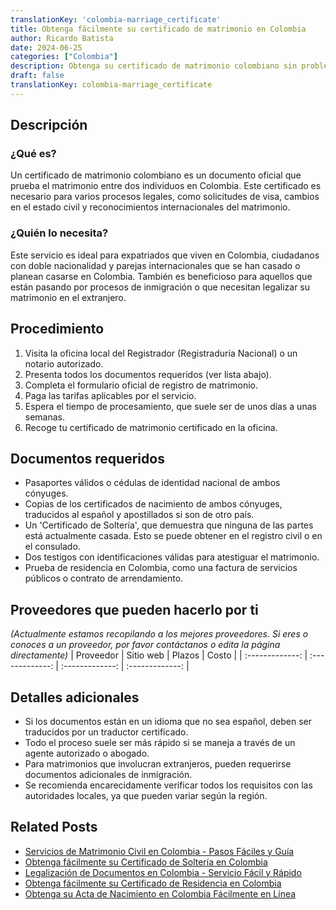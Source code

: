 ```yaml
---
translationKey: 'colombia-marriage_certificate'
title: Obtenga fácilmente su certificado de matrimonio en Colombia
author: Ricardo Batista
date: 2024-06-25
categories: ["Colombia"]
description: Obtenga su certificado de matrimonio colombiano sin problemas. Ideal para expatriados, ciudadanos duales y parejas que se casan internacionalmente.
draft: false
translationKey: colombia-marriage_certificate
---
```


## Descripción
### ¿Qué es?
Un certificado de matrimonio colombiano es un documento oficial que prueba el matrimonio entre dos individuos en Colombia. Este certificado es necesario para varios procesos legales, como solicitudes de visa, cambios en el estado civil y reconocimientos internacionales del matrimonio.

### ¿Quién lo necesita?
Este servicio es ideal para expatriados que viven en Colombia, ciudadanos con doble nacionalidad y parejas internacionales que se han casado o planean casarse en Colombia. También es beneficioso para aquellos que están pasando por procesos de inmigración o que necesitan legalizar su matrimonio en el extranjero.

## Procedimiento

1. Visita la oficina local del Registrador (Registraduría Nacional) o un notario autorizado.
2. Presenta todos los documentos requeridos (ver lista abajo).
3. Completa el formulario oficial de registro de matrimonio.
4. Paga las tarifas aplicables por el servicio.
5. Espera el tiempo de procesamiento, que suele ser de unos días a unas semanas.
6. Recoge tu certificado de matrimonio certificado en la oficina.

## Documentos requeridos

- Pasaportes válidos o cédulas de identidad nacional de ambos cónyuges.
- Copias de los certificados de nacimiento de ambos cónyuges, traducidos al español y apostillados si son de otro país.
- Un 'Certificado de Soltería', que demuestra que ninguna de las partes está actualmente casada. Esto se puede obtener en el registro civil o en el consulado.
- Dos testigos con identificaciones válidas para atestiguar el matrimonio.
- Prueba de residencia en Colombia, como una factura de servicios públicos o contrato de arrendamiento.

## Proveedores que pueden hacerlo por ti
_(Actualmente estamos recopilando a los mejores proveedores. Si eres o conoces a un proveedor, por favor contáctanos o edita la página directamente)_
| Proveedor     |     Sitio web     |     Plazos    |       Costo      |
| :-------------: | :-------------: |  :-------------: | :-------------: |

## Detalles adicionales

- Si los documentos están en un idioma que no sea español, deben ser traducidos por un traductor certificado.
- Todo el proceso suele ser más rápido si se maneja a través de un agente autorizado o abogado.
- Para matrimonios que involucran extranjeros, pueden requerirse documentos adicionales de inmigración.
- Se recomienda encarecidamente verificar todos los requisitos con las autoridades locales, ya que pueden variar según la región.


## Related Posts

- [Servicios de Matrimonio Civil en Colombia - Pasos Fáciles y Guía](https://tramitit.com/es/guides/colombia/matrimonio_civil/)
- [Obtenga fácilmente su Certificado de Soltería en Colombia](https://tramitit.com/es/guides/colombia/certificado_de_soltería/)
- [Legalización de Documentos en Colombia - Servicio Fácil y Rápido](https://tramitit.com/es/guides/colombia/certificado_de_legalización_de_documentos/)
- [Obtenga fácilmente su Certificado de Residencia en Colombia](https://tramitit.com/es/guides/colombia/certificado_de_residencia/)
- [Obtenga su Acta de Nacimiento en Colombia Fácilmente en Línea](https://tramitit.com/es/guides/colombia/registro_civil_de_nacimiento/)